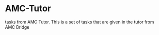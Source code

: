 # AMC-Tutor
tasks from AMC Tutor.
This is a set of tasks that are given in the tutor from AMC Bridge

